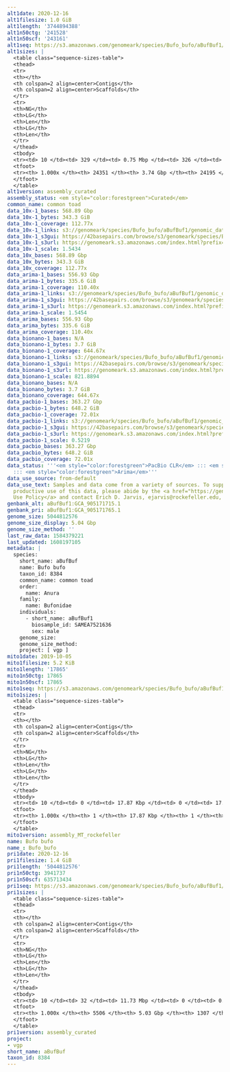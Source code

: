 ```yaml
---
alt1date: 2020-12-16
alt1filesize: 1.0 GiB
alt1length: '3744894388'
alt1n50ctg: '241528'
alt1n50scf: '243161'
alt1seq: https://s3.amazonaws.com/genomeark/species/Bufo_bufo/aBufBuf1/assembly_curated/aBufBuf1.alt.cur.20201216.fasta.gz
alt1sizes: |
  <table class="sequence-sizes-table">
  <thead>
  <tr>
  <th></th>
  <th colspan=2 align=center>Contigs</th>
  <th colspan=2 align=center>Scaffolds</th>
  </tr>
  <tr>
  <th>NG</th>
  <th>LG</th>
  <th>Len</th>
  <th>LG</th>
  <th>Len</th>
  </tr>
  </thead>
  <tbody>
  <tr><td> 10 </td><td> 329 </td><td> 0.75 Mbp </td><td> 326 </td><td> 0.76 Mbp </td></tr><tr><td> 20 </td><td> 953 </td><td> 0.51 Mbp </td><td> 943 </td><td> 0.51 Mbp </td></tr><tr><td> 30 </td><td> 1789 </td><td> 395.40 Kbp </td><td> 1771 </td><td> 399.44 Kbp </td></tr><tr><td> 40 </td><td> 2860 </td><td> 310.49 Kbp </td><td> 2831 </td><td> 314.68 Kbp </td></tr><tr style="background-color:#cccccc;"><td> 50 </td><td> 4230 </td><td> 241.53 Kbp </td><td> 4190 </td><td> 243.16 Kbp </td></tr><tr><td> 60 </td><td> 5982 </td><td> 188.40 Kbp </td><td> 5930 </td><td> 189.89 Kbp </td></tr><tr><td> 70 </td><td> 8283 </td><td> 140.84 Kbp </td><td> 8217 </td><td> 141.61 Kbp </td></tr><tr><td> 80 </td><td> 11424 </td><td> 100.91 Kbp </td><td> 11343 </td><td> 101.36 Kbp </td></tr><tr><td> 90 </td><td> 15972 </td><td> 67.64 Kbp </td><td> 15873 </td><td> 67.85 Kbp </td></tr><tr><td> 100 </td><td> 24350 </td><td> 166  bp </td><td> 24194 </td><td> 221  bp </td></tr></tbody>
  <tfoot>
  <tr><th> 1.000x </th><th> 24351 </th><th> 3.74 Gbp </th><th> 24195 </th><th> 3.74 Gbp </th></tr>
  </tfoot>
  </table>
alt1version: assembly_curated
assembly_status: <em style="color:forestgreen">Curated</em>
common_name: common toad
data_10x-1_bases: 568.89 Gbp
data_10x-1_bytes: 343.3 GiB
data_10x-1_coverage: 112.77x
data_10x-1_links: s3://genomeark/species/Bufo_bufo/aBufBuf1/genomic_data/10x/<br>
data_10x-1_s3gui: https://42basepairs.com/browse/s3/genomeark/species/Bufo_bufo/aBufBuf1/genomic_data/10x/
data_10x-1_s3url: https://genomeark.s3.amazonaws.com/index.html?prefix=species/Bufo_bufo/aBufBuf1/genomic_data/10x/
data_10x-1_scale: 1.5434
data_10x_bases: 568.89 Gbp
data_10x_bytes: 343.3 GiB
data_10x_coverage: 112.77x
data_arima-1_bases: 556.93 Gbp
data_arima-1_bytes: 335.6 GiB
data_arima-1_coverage: 110.40x
data_arima-1_links: s3://genomeark/species/Bufo_bufo/aBufBuf1/genomic_data/arima/<br>
data_arima-1_s3gui: https://42basepairs.com/browse/s3/genomeark/species/Bufo_bufo/aBufBuf1/genomic_data/arima/
data_arima-1_s3url: https://genomeark.s3.amazonaws.com/index.html?prefix=species/Bufo_bufo/aBufBuf1/genomic_data/arima/
data_arima-1_scale: 1.5454
data_arima_bases: 556.93 Gbp
data_arima_bytes: 335.6 GiB
data_arima_coverage: 110.40x
data_bionano-1_bases: N/A
data_bionano-1_bytes: 3.7 GiB
data_bionano-1_coverage: 644.67x
data_bionano-1_links: s3://genomeark/species/Bufo_bufo/aBufBuf1/genomic_data/bionano/<br>
data_bionano-1_s3gui: https://42basepairs.com/browse/s3/genomeark/species/Bufo_bufo/aBufBuf1/genomic_data/bionano/
data_bionano-1_s3url: https://genomeark.s3.amazonaws.com/index.html?prefix=species/Bufo_bufo/aBufBuf1/genomic_data/bionano/
data_bionano-1_scale: 821.8894
data_bionano_bases: N/A
data_bionano_bytes: 3.7 GiB
data_bionano_coverage: 644.67x
data_pacbio-1_bases: 363.27 Gbp
data_pacbio-1_bytes: 648.2 GiB
data_pacbio-1_coverage: 72.01x
data_pacbio-1_links: s3://genomeark/species/Bufo_bufo/aBufBuf1/genomic_data/pacbio/<br>
data_pacbio-1_s3gui: https://42basepairs.com/browse/s3/genomeark/species/Bufo_bufo/aBufBuf1/genomic_data/pacbio/
data_pacbio-1_s3url: https://genomeark.s3.amazonaws.com/index.html?prefix=species/Bufo_bufo/aBufBuf1/genomic_data/pacbio/
data_pacbio-1_scale: 0.5219
data_pacbio_bases: 363.27 Gbp
data_pacbio_bytes: 648.2 GiB
data_pacbio_coverage: 72.01x
data_status: '''<em style="color:forestgreen">PacBio CLR</em> ::: <em style="color:forestgreen">10x</em>
  ::: <em style="color:forestgreen">Arima</em>'''
data_use_source: from-default
data_use_text: Samples and data come from a variety of sources. To support fair and
  productive use of this data, please abide by the <a href="https://genome10k.soe.ucsc.edu/data-use-policies/">Data
  Use Policy</a> and contact Erich D. Jarvis, ejarvis@rockefeller.edu, with any questions.
genbank_alt: aBufBuf1:GCA_905171715.1
genbank_pri: aBufBuf1:GCA_905171765.1
genome_size: 5044812576
genome_size_display: 5.04 Gbp
genome_size_method: ''
last_raw_data: 1584379221
last_updated: 1608197105
metadata: |
  species:
    short_name: aBufBuf
    name: Bufo bufo
    taxon_id: 8384
    common_name: common toad
    order:
      name: Anura
    family:
      name: Bufonidae
    individuals:
      - short_name: aBufBuf1
        biosample_id: SAMEA7521636
        sex: male
    genome_size:
    genome_size_method:
    project: [ vgp ]
mito1date: 2019-10-05
mito1filesize: 5.2 KiB
mito1length: '17865'
mito1n50ctg: 17865
mito1n50scf: 17865
mito1seq: https://s3.amazonaws.com/genomeark/species/Bufo_bufo/aBufBuf1/assembly_MT_rockefeller/aBufBuf1.MT.20191005.fasta.gz
mito1sizes: |
  <table class="sequence-sizes-table">
  <thead>
  <tr>
  <th></th>
  <th colspan=2 align=center>Contigs</th>
  <th colspan=2 align=center>Scaffolds</th>
  </tr>
  <tr>
  <th>NG</th>
  <th>LG</th>
  <th>Len</th>
  <th>LG</th>
  <th>Len</th>
  </tr>
  </thead>
  <tbody>
  <tr><td> 10 </td><td> 0 </td><td> 17.87 Kbp </td><td> 0 </td><td> 17.87 Kbp </td></tr><tr><td> 20 </td><td> 0 </td><td> 17.87 Kbp </td><td> 0 </td><td> 17.87 Kbp </td></tr><tr><td> 30 </td><td> 0 </td><td> 17.87 Kbp </td><td> 0 </td><td> 17.87 Kbp </td></tr><tr><td> 40 </td><td> 0 </td><td> 17.87 Kbp </td><td> 0 </td><td> 17.87 Kbp </td></tr><tr style="background-color:#cccccc;"><td> 50 </td><td> 0 </td><td style="background-color:#ff8888;"> 17.87 Kbp </td><td> 0 </td><td style="background-color:#ff8888;"> 17.87 Kbp </td></tr><tr><td> 60 </td><td> 0 </td><td> 17.87 Kbp </td><td> 0 </td><td> 17.87 Kbp </td></tr><tr><td> 70 </td><td> 0 </td><td> 17.87 Kbp </td><td> 0 </td><td> 17.87 Kbp </td></tr><tr><td> 80 </td><td> 0 </td><td> 17.87 Kbp </td><td> 0 </td><td> 17.87 Kbp </td></tr><tr><td> 90 </td><td> 0 </td><td> 17.87 Kbp </td><td> 0 </td><td> 17.87 Kbp </td></tr><tr><td> 100 </td><td> 0 </td><td> 17.87 Kbp </td><td> 0 </td><td> 17.87 Kbp </td></tr></tbody>
  <tfoot>
  <tr><th> 1.000x </th><th> 1 </th><th> 17.87 Kbp </th><th> 1 </th><th> 17.87 Kbp </th></tr>
  </tfoot>
  </table>
mito1version: assembly_MT_rockefeller
name: Bufo bufo
name_: Bufo_bufo
pri1date: 2020-12-16
pri1filesize: 1.4 GiB
pri1length: '5044812576'
pri1n50ctg: 3941737
pri1n50scf: 635713434
pri1seq: https://s3.amazonaws.com/genomeark/species/Bufo_bufo/aBufBuf1/assembly_curated/aBufBuf1.pri.cur.20201216.fasta.gz
pri1sizes: |
  <table class="sequence-sizes-table">
  <thead>
  <tr>
  <th></th>
  <th colspan=2 align=center>Contigs</th>
  <th colspan=2 align=center>Scaffolds</th>
  </tr>
  <tr>
  <th>NG</th>
  <th>LG</th>
  <th>Len</th>
  <th>LG</th>
  <th>Len</th>
  </tr>
  </thead>
  <tbody>
  <tr><td> 10 </td><td> 32 </td><td> 11.73 Mbp </td><td> 0 </td><td> 0.84 Gbp </td></tr><tr><td> 20 </td><td> 83 </td><td> 8.46 Mbp </td><td> 1 </td><td> 0.84 Gbp </td></tr><tr><td> 30 </td><td> 151 </td><td> 6.52 Mbp </td><td> 1 </td><td> 0.84 Gbp </td></tr><tr><td> 40 </td><td> 239 </td><td> 5.01 Mbp </td><td> 2 </td><td> 0.71 Gbp </td></tr><tr style="background-color:#cccccc;"><td> 50 </td><td> 350 </td><td style="background-color:#88ff88;"> 3.94 Mbp </td><td> 3 </td><td style="background-color:#88ff88;"> 0.64 Gbp </td></tr><tr><td> 60 </td><td> 495 </td><td> 2.99 Mbp </td><td> 3 </td><td> 0.64 Gbp </td></tr><tr><td> 70 </td><td> 693 </td><td> 2.19 Mbp </td><td> 4 </td><td> 0.57 Gbp </td></tr><tr><td> 80 </td><td> 968 </td><td> 1.52 Mbp </td><td> 5 </td><td> 439.63 Mbp </td></tr><tr><td> 90 </td><td> 1448 </td><td> 0.70 Mbp </td><td> 8 </td><td> 230.78 Mbp </td></tr><tr><td> 100 </td><td> 5505 </td><td> 25  bp </td><td> 1306 </td><td> 472  bp </td></tr></tbody>
  <tfoot>
  <tr><th> 1.000x </th><th> 5506 </th><th> 5.03 Gbp </th><th> 1307 </th><th> 5.04 Gbp </th></tr>
  </tfoot>
  </table>
pri1version: assembly_curated
project:
- vgp
short_name: aBufBuf
taxon_id: 8384
---
```

